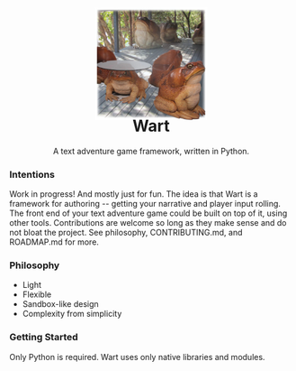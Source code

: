 <div align="center">
  <img src="docs/toads.png" height="200"/>
</div>

<h1 align="center" style="margin-top: -10px"> Wart </h1>
<p align="center" style="width: 100;">
   A text adventure game framework, written in Python.
</p>

### Intentions
Work in progress! And mostly just for fun. The idea is that Wart is a framework for authoring -- getting your narrative and player input rolling. The front end of your text adventure game could be built on top of it, using other tools. Contributions are welcome so long as they make sense and do not bloat the project. See philosophy, CONTRIBUTING.md, and ROADMAP.md for more.

### Philosophy
- Light
- Flexible
- Sandbox-like design
- Complexity from simplicity

### Getting Started
Only Python is required. Wart uses only native libraries and modules.
